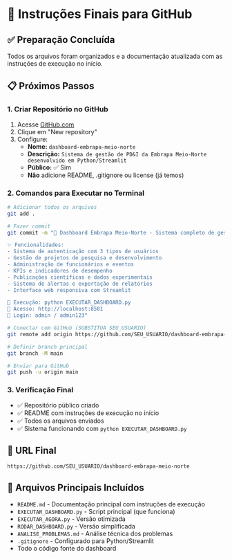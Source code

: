 # 🚀 Instruções Finais para GitHub

## ✅ Preparação Concluída

Todos os arquivos foram organizados e a documentação atualizada com as instruções de execução no início.

## 📋 Próximos Passos

### 1. Criar Repositório no GitHub
1. Acesse [GitHub.com](https://github.com)
2. Clique em "New repository"
3. Configure:
   - **Nome:** `dashboard-embrapa-meio-norte`
   - **Descrição:** `Sistema de gestão de PD&I da Embrapa Meio-Norte desenvolvido em Python/Streamlit`
   - **Público:** ✅ Sim
   - **Não** adicione README, .gitignore ou license (já temos)

### 2. Comandos para Executar no Terminal

```bash
# Adicionar todos os arquivos
git add .

# Fazer commit
git commit -m "🌱 Dashboard Embrapa Meio-Norte - Sistema completo de gestão PD&I

✨ Funcionalidades:
- Sistema de autenticação com 3 tipos de usuários
- Gestão de projetos de pesquisa e desenvolvimento  
- Administração de funcionários e eventos
- KPIs e indicadores de desempenho
- Publicações científicas e dados experimentais
- Sistema de alertas e exportação de relatórios
- Interface web responsiva com Streamlit

🚀 Execução: python EXECUTAR_DASHBOARD.py
📱 Acesso: http://localhost:8501
🔑 Login: admin / admin123"

# Conectar com GitHub (SUBSTITUA SEU_USUARIO)
git remote add origin https://github.com/SEU_USUARIO/dashboard-embrapa-meio-norte.git

# Definir branch principal
git branch -M main

# Enviar para GitHub
git push -u origin main
```

### 3. Verificação Final
- ✅ Repositório público criado
- ✅ README com instruções de execução no início
- ✅ Todos os arquivos enviados
- ✅ Sistema funcionando com `python EXECUTAR_DASHBOARD.py`

## 🎯 URL Final
`https://github.com/SEU_USUARIO/dashboard-embrapa-meio-norte`

## 📝 Arquivos Principais Incluídos
- `README.md` - Documentação principal com instruções de execução
- `EXECUTAR_DASHBOARD.py` - Script principal (que funciona)
- `EXECUTAR_AGORA.py` - Versão otimizada
- `RODAR_DASHBOARD.py` - Versão simplificada
- `ANALISE_PROBLEMAS.md` - Análise técnica dos problemas
- `.gitignore` - Configurado para Python/Streamlit
- Todo o código fonte do dashboard